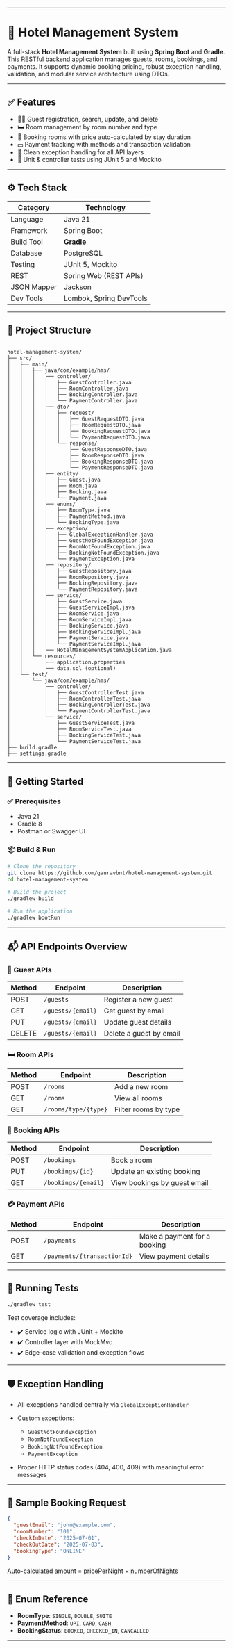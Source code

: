   ---

# 🏨 Hotel Management System

A full-stack **Hotel Management System** built using **Spring Boot** and **Gradle**. This RESTful backend application manages guests, rooms, bookings, and payments. It supports dynamic booking pricing, robust exception handling, validation, and modular service architecture using DTOs.

---

## ✅ Features

- 🧑‍💼 Guest registration, search, update, and delete
- 🛏️ Room management by room number and type
- 📅 Booking rooms with price auto-calculated by stay duration
- 💵 Payment tracking with methods and transaction validation
- 🔐 Clean exception handling for all API layers
- 🧪 Unit & controller tests using JUnit 5 and Mockito

---

## ⚙️ Tech Stack

| Category     | Technology           |
|--------------|----------------------|
| Language     | Java 21              |
| Framework    | Spring Boot          |
| Build Tool   | **Gradle**           |
| Database     |  PostgreSQL          |
| Testing      | JUnit 5, Mockito     |
| REST         | Spring Web (REST APIs) |
| JSON Mapper  | Jackson              |
| Dev Tools    | Lombok, Spring DevTools |

---

## 📂 Project Structure

```

hotel-management-system/
├── src/
│   ├── main/
│   │   ├── java/com/example/hms/
│   │   │   ├── controller/
│   │   │   │   ├── GuestController.java
│   │   │   │   ├── RoomController.java
│   │   │   │   ├── BookingController.java
│   │   │   │   └── PaymentController.java
│   │   │   ├── dto/
│   │   │   │   ├── request/
│   │   │   │   │   ├── GuestRequestDTO.java
│   │   │   │   │   ├── RoomRequestDTO.java
│   │   │   │   │   ├── BookingRequestDTO.java
│   │   │   │   │   └── PaymentRequestDTO.java
│   │   │   │   └── response/
│   │   │   │       ├── GuestResponseDTO.java
│   │   │   │       ├── RoomResponseDTO.java
│   │   │   │       ├── BookingResponseDTO.java
│   │   │   │       └── PaymentResponseDTO.java
│   │   │   ├── entity/
│   │   │   │   ├── Guest.java
│   │   │   │   ├── Room.java
│   │   │   │   ├── Booking.java
│   │   │   │   └── Payment.java
│   │   │   ├── enums/
│   │   │   │   ├── RoomType.java
│   │   │   │   ├── PaymentMethod.java
│   │   │   │   └── BookingType.java
│   │   │   ├── exception/
│   │   │   │   ├── GlobalExceptionHandler.java
│   │   │   │   ├── GuestNotFoundException.java
│   │   │   │   ├── RoomNotFoundException.java
│   │   │   │   ├── BookingNotFoundException.java
│   │   │   │   └── PaymentException.java
│   │   │   ├── repository/
│   │   │   │   ├── GuestRepository.java
│   │   │   │   ├── RoomRepository.java
│   │   │   │   ├── BookingRepository.java
│   │   │   │   └── PaymentRepository.java
│   │   │   ├── service/
│   │   │   │   ├── GuestService.java
│   │   │   │   ├── GuestServiceImpl.java
│   │   │   │   ├── RoomService.java
│   │   │   │   ├── RoomServiceImpl.java
│   │   │   │   ├── BookingService.java
│   │   │   │   ├── BookingServiceImpl.java
│   │   │   │   ├── PaymentService.java
│   │   │   │   └── PaymentServiceImpl.java
│   │   │   └── HotelManagementSystemApplication.java
│   │   └── resources/
│   │       ├── application.properties
│   │       └── data.sql (optional)
│   └── test/
│       └── java/com/example/hms/
│           ├── controller/
│           │   ├── GuestControllerTest.java
│           │   ├── RoomControllerTest.java
│           │   ├── BookingControllerTest.java
│           │   └── PaymentControllerTest.java
│           └── service/
│               ├── GuestServiceTest.java
│               ├── RoomServiceTest.java
│               ├── BookingServiceTest.java
│               └── PaymentServiceTest.java
├── build.gradle
├── settings.gradle

````

---

## 🚀 Getting Started

### ✅ Prerequisites

- Java 21
- Gradle 8
- Postman or Swagger UI

### 📦 Build & Run

```bash
# Clone the repository
git clone https://github.com/gauravbnt/hotel-management-system.git
cd hotel-management-system

# Build the project
./gradlew build

# Run the application
./gradlew bootRun
````

---

## 📬 API Endpoints Overview

### 👤 Guest APIs

| Method | Endpoint          | Description             |
| ------ | ----------------- | ----------------------- |
| POST   | `/guests`         | Register a new guest    |
| GET    | `/guests/{email}` | Get guest by email      |
| PUT    | `/guests/{email}` | Update guest details    |
| DELETE | `/guests/{email}` | Delete a guest by email |

### 🛏️ Room APIs

| Method | Endpoint             | Description          |
| ------ | -------------------- | -------------------- |
| POST   | `/rooms`             | Add a new room       |
| GET    | `/rooms`             | View all rooms       |
| GET    | `/rooms/type/{type}` | Filter rooms by type |

### 📅 Booking APIs

| Method | Endpoint            | Description                  |
| ------ | ------------------- | ---------------------------- |
| POST   | `/bookings`         | Book a room                  |
| PUT    | `/bookings/{id}`    | Update an existing booking   |
| GET    | `/bookings/{email}` | View bookings by guest email |

### 💳 Payment APIs

| Method | Endpoint                    | Description                  |
| ------ | --------------------------- | ---------------------------- |
| POST   | `/payments`                 | Make a payment for a booking |
| GET    | `/payments/{transactionId}` | View payment details         |

---

## 🧪 Running Tests

```bash
./gradlew test
```

Test coverage includes:

* ✔️ Service logic with JUnit + Mockito
* ✔️ Controller layer with MockMvc
* ✔️ Edge-case validation and exception flows

---

## 🛡️ Exception Handling

* All exceptions handled centrally via `GlobalExceptionHandler`
* Custom exceptions:

  * `GuestNotFoundException`
  * `RoomNotFoundException`
  * `BookingNotFoundException`
  * `PaymentException`
* Proper HTTP status codes (404, 400, 409) with meaningful error messages

---

## 📄 Sample Booking Request

```json
{
  "guestEmail": "john@example.com",
  "roomNumber": "101",
  "checkInDate": "2025-07-01",
  "checkOutDate": "2025-07-03",
  "bookingType": "ONLINE"
}
```

Auto-calculated amount = pricePerNight × numberOfNights

---

## 📌 Enum Reference

* **RoomType**: `SINGLE`, `DOUBLE`, `SUITE`
* **PaymentMethod**: `UPI`, `CARD`, `CASH`
* **BookingStatus**: `BOOKED`, `CHECKED_IN`, `CANCALLED`

---

